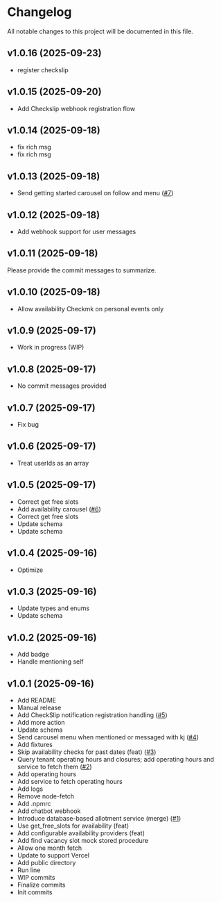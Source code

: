 # Changelog

All notable changes to this project will be documented in this file.
## v1.0.16 (2025-09-23)

- register checkslip

## v1.0.15 (2025-09-20)

- Add Checkslip webhook registration flow

## v1.0.14 (2025-09-18)

- fix rich msg
- fix rich msg

## v1.0.13 (2025-09-18)

- Send getting started carousel on follow and menu ([#7](https://github.com/kaojai-ai/chatbot-webhook/pull/7))

## v1.0.12 (2025-09-18)

- Add webhook support for user messages

## v1.0.11 (2025-09-18)

Please provide the commit messages to summarize.

## v1.0.10 (2025-09-18)

- Allow availability Checkmk on personal events only

## v1.0.9 (2025-09-17)

- Work in progress (WIP)

## v1.0.8 (2025-09-17)

- No commit messages provided

## v1.0.7 (2025-09-17)

- Fix bug

## v1.0.6 (2025-09-17)

- Treat userIds as an array

## v1.0.5 (2025-09-17)

- Correct get free slots
- Add availability carousel ([#6](https://github.com/kaojai-ai/chatbot-webhook/pull/6))
- Correct get free slots
- Update schema
- Update schema

## v1.0.4 (2025-09-16)

- Optimize

## v1.0.3 (2025-09-16)

- Update types and enums
- Update schema

## v1.0.2 (2025-09-16)

- Add badge
- Handle mentioning self


## v1.0.1 (2025-09-16)

- Add README
- Manual release
- Add CheckSlip notification registration handling ([#5](https://github.com/kaojai-ai/chatbot-webhook/pull/5))
- Add more action
- Update schema
- Send carousel menu when mentioned or messaged with kj ([#4](https://github.com/kaojai-ai/chatbot-webhook/pull/4))
- Add fixtures
- Skip availability checks for past dates (feat) ([#3](https://github.com/kaojai-ai/chatbot-webhook/pull/3))
- Query tenant operating hours and closures; add operating hours and service to fetch them ([#2](https://github.com/kaojai-ai/chatbot-webhook/pull/2))
- Add operating hours
- Add service to fetch operating hours
- Add logs
- Remove node-fetch
- Add .npmrc
- Add chatbot webhook
- Introduce database-based allotment service (merge) ([#1](https://github.com/kaojai-ai/chatbot-webhook/pull/1))
- Use get_free_slots for availability (feat)
- Add configurable availability providers (feat)
- Add find vacancy slot mock stored procedure
- Allow one month fetch
- Update to support Vercel
- Add public directory
- Run line
- WIP commits
- Finalize commits
- Init commits

